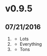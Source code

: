 # v0.9.5
## 07/21/2016

1. [](#new)
    * Lots
2. [](#improved)
    * Everything
3. [](#bugfix)
    * Tons

